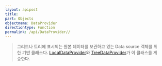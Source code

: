 ```yaml
---
layout: apipost
title: 
part: Objects
objectname: DataProvider
directiontype: Function
permalink: /api/DataProvider//
---
```



> 그리드나 트리에 표시되는 원본 데이터를 보관하고 있는 Data source 객체를 위한 기반 클래스다. [LocalDataProvider](/api/DataProvider/)와 [TreeDataProvider](/api/DataProvider/)가 이 클래스를 계승한다.
